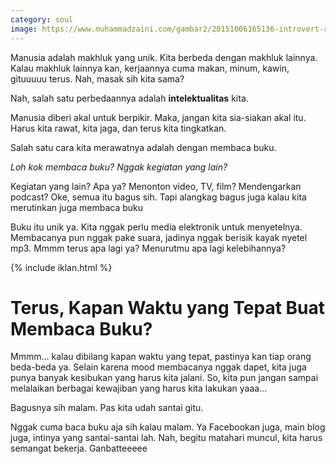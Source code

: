 ```yaml
---
category: soul
image: https://www.muhammadzaini.com/gambar2/20151006165136-introvert-reading-books-.jpeg
---
```


Manusia adalah makhluk yang unik. Kita berbeda dengan makhluk lainnya. Kalau makhluk lainnya kan, kerjaannya cuma makan, minum, kawin, gituuuuu terus. Nah, masak sih kita sama? 

Nah, salah satu perbedaannya adalah **intelektualitas** kita.

Manusia diberi akal untuk berpikir. Maka, jangan kita sia-siakan akal itu. Harus kita rawat, kita jaga, dan terus kita tingkatkan.

Salah satu cara kita merawatnya adalah dengan membaca buku.

_Loh kok membaca buku? Nggak kegiatan yang lain?_

Kegiatan yang lain? Apa ya? Menonton video, TV, film? Mendengarkan podcast? Oke, semua itu bagus sih. Tapi alangkag bagus juga kalau kita merutinkan juga membaca buku 

Buku itu unik ya. Kita nggak perlu media elektronik untuk menyetelnya. Membacanya pun nggak pake suara, jadinya nggak berisik kayak nyetel mp3. Mmmm terus apa lagi ya? Menurutmu apa lagi kelebihannya? 

{% include iklan.html %}

# Terus, Kapan Waktu yang Tepat Buat Membaca Buku?

Mmmm... kalau dibilang kapan waktu yang tepat, pastinya kan tiap orang beda-beda ya. Selain karena mood membacanya nggak dapet, kita juga punya banyak kesibukan yang harus kita jalani. So, kita pun jangan sampai melalaikan berbagai kewajiban yang harus kita lakukan yaaa...

Bagusnya sih malam. Pas kita udah santai gitu.

Nggak cuma baca buku aja sih kalau malam. Ya Facebookan juga, main blog juga, intinya yang santai-santai lah. Nah, begitu matahari muncul, kita harus semangat bekerja. Ganbatteeeee 